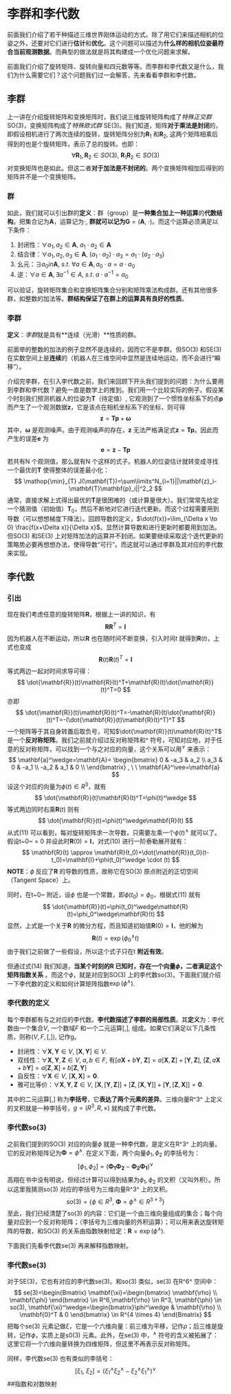 # 李群和李代数

前面我们介绍了若干种描述三维世界刚体运动的方式。除了用它们来描述相机的位姿之外，还要对它们进行**估计**和**优化**。这个问题可以描述为**什么样的相机位姿最符合当前观测数据**。而典型的做法就是将其构建成一个优化问题来求解。

前面我们介绍了旋转矩阵、旋转向量和四元数等等。而李群和李代数又是什么，我们为什么需要它们？这个问题我们过一会解答，先来看看李群和李代数。

## 李群

上一讲在介绍旋转矩阵和变换矩阵时，我们说三维旋转矩阵构成了*特殊正交群* SO(3)，变换矩阵构成了*特殊欧式群* SE(3)。我们知道，矩阵**对于乘法是封闭**的，即假设相机进行了两次连续的旋转，旋转矩阵分别为$\mathbf{R}_1$ 和$\mathbf{R}_2$, 这两个矩阵相乘后得到的也是个旋转矩阵，表示了总的旋转。也即：
$$
\forall \mathbf{R}_1,\mathbf{R}_2 \in SO(3),\  \mathbf{R}_1\mathbf{R}_2 \in SO(3)
$$
对变换矩阵也是如此。但这二者**对于加法是不封闭的**。两个变换矩阵相加后得到的矩阵并不是一个变换矩阵。

### 群

如此，我们就可以引出群的**定义**：群（group）是**一种集合加上一种运算**的**代数结构**。把集合记为$\mathbf{A}$，运算记为$\cdot$, **群就可以记为**$\mathbf{G}=(\mathbf{A},\ \cdot)$。而这个运算必须满足以下条件：

1. 封闭性：$\forall a_1,a_2 \in \mathbf{A},\  a_1 \cdot a_2 \in \mathbf{A}$
2. 结合律：$\forall a_1,a_2,a_3 \in \mathbf{A},\  (a_1 \cdot a_2) \cdot a_3 = a_1\cdot (a_2 \cdot a_3)$
3. 幺元：$\exists a_0 in \mathbf{A},\  s.t. \  \forall a \in \mathbf{A}, a_0 \cdot a = a \cdot a_0$
4. 逆：$\forall a \in \mathbf{A},\exists a^{-1} \in A, \  s.t.\  a \cdot a^{-1}=a_0$

可以验证，旋转矩阵集合和变换矩阵集合分别和矩阵乘法构成群。还有其他很多群，如整数的加法等。**群结构保证了在群上的运算具有良好的性质**。

### 李群

**定义**：*李群*就是具有**连续（光滑）**性质的群。

前面举的整数的加法的例子显然不是连续的，因而它不是李群。但SO(3) 和SE(3) 在实数空间上是**连续**的（机器人在三维空间中显然是连续地运动，而不会进行“瞬移”）。

介绍完李群，在引入李代数之前，我们来回顾下开头我们提到的问题：为什么要用到李群和李代数？避免一直是数学上的推到。我们用一个比较实际的例子。假设某个时刻我们预测机器人的位姿为$\mathbf{T}$（待定值）, 它观测到了一个惯性坐标系下的点$\mathbf{p}$ 而产生了一个观测数据$\mathbf{z}$，它是该点在相机坐标系下的坐标，则可得
$$
\mathbf{z}=\mathbf{T}\mathbf{p}+\mathbf{\omega}
$$
其中，$\mathbf{\omega}$ 是观测噪声。由于观测噪声的存在，$\mathbf{z}$ 无法严格满足式$\mathbf{z}=\mathbf{T}\mathbf{p}$。因此而产生的误差$\mathbf{e}$ 为
$$
\mathbf{e}=\mathbf{z}-\mathbf{Tp}
$$
若共有N 个观测值，那么就有N 个这样的式子。机器人的位姿估计就转变成寻找一个最优的$\mathbf{T}$ 使得整体的误差最小化：
$$
\mathop{\min}_{T} J(\mathbf{T})=\sum\limits^N_{i=1}||\mathbf{z}_i-\mathbf{T}\mathbf{p}_i||^2_2
$$
通常，直接求解上式得出最优的$\mathbf{T}$是很困难的（或计算量很大）。我们常常先给定一个猜测值（初始值）$\mathbf{T}_0$，然后不断地对它进行迭代更新。而这个过程需要用到导数（可以想想梯度下降法）。回顾导数的定义，$\dot{f(x)}=\lim_{\Delta x \to 0} \frac{f(x+\Delta x)}{\Delta x}$。显然计算导数和进行更新时都要用到加法。但SO(3) 和SE(3) 上对矩阵加法的运算并不封闭。如果要继续采取这个迭代更新的策略势必要再想想办法，使得导数“可行”。而这就可以通过李群及其对应的李代数来实现。

## 李代数

### 引出

现在我们考虑任意的旋转矩阵$\mathbf{R}$，根据上一讲的知识，有
$$
\mathbf{R}\mathbf{R}^T=\mathbf{I}
$$
因为机器人在不断运动，所以$\mathbf{R}$ 也在随时间不断变换，引入时间$t$ 就得到$\mathbf{R}(t)$，上式也变成
$$
\mathbf{R}(t)\mathbf{R}(t)^T=\mathbf{I}
$$
等式两边一起对时间求导可得：
$$
\dot{\mathbf{R}}(t)\mathbf{R}(t)^T+\mathbf{R}(t)\dot{\mathbf{R}}(t)^T=0
$$
亦即
$$
\dot{\mathbf{R}}(t)\mathbf{R}(t)^T=-\mathbf{R}(t)\dot{\mathbf{R}}(t)^T=-(\dot{\mathbf{R}}(t)\mathbf{R}(t)^T)^T
$$
一个矩阵等于其自身转置后取负号，可知$\dot{\mathbf{R}}(t)\mathbf{R}(t)^T$ 是一个**反对称矩阵**。我们之前就介绍过反对称矩阵和^ 符号，可知对应地，对于任意的反对称矩阵，可以找到一个与之对应的向量，这个关系可以用$^\vee$ 来表示：
$$
\mathbf{a}^\wedge=\mathbf{A}=
\begin{bmatrix}
0 & -a_3 & a_2 \\
a_3 & 0 & -a_1 \\
-a_2 & a_1 & 0 \\
\end{bmatrix}
, \ \ \mathbf{A}^\vee=\mathbf{a}
$$
设这个对应的向量为$\phi(t)\in R^3$，就有
$$
\dot{\mathbf{R}}(t)\mathbf{R}(t)^T=\phi(t)^\wedge
$$
等式两边同时右乘$\mathbf{R}(t)$ 则有
$$
\dot{\mathbf{R}}(t)=\phi(t)^\wedge\mathbf{R}(t)
$$
从式(11) 可以看到，每对旋转矩阵求一次导数，只需要左乘一个$\phi(t)^\wedge$ 就可以了。假设t~0~ = 0 并设此时$\mathbf{R}(0)=\mathbf{I}$，对式(10) 进行一阶泰勒展开就有：
$$
\mathbf{R}(t) \approx \mathbf{R}(t_0)+\dot{\mathbf{R}}(t_0)(t-t_0)=\mathbf{I}+\phi(t_0)^\wedge \cdot (t)
$$
**NOTE**：$\phi$ 反应了$\mathbf{R}$ 的导数的性质，故称它在SO(3) 原点附近的正切空间（Tangent Space）上。

同时，在t~0~ 附近，设$\phi$ 也是一个常数，即$\phi(t_0)=\phi_0$，根据式(11) 就有
$$
\dot{\mathbf{R}}(t)=\phi(t_0)^\wedge\mathbf{R}(t)=\phi_0^\wedge\mathbf{R}(t)
$$
显然，上式是一个关于$\mathbf{R}$ 的微分方程，而且知道初始值$\mathbf{R}(0)=\mathbf{I}$，他的解为
$$
\mathbf{R}(t)=\exp (\phi_0^\wedge t)
$$
由于我们之前做了一些假设，所以这个式子只在t **附近有效**。

但通过式(14) 我们知道，**当某个时刻的$\mathbf{R}$ 已知时，存在一个向量$\phi$，二者满足这个矩阵指数关系** 。而这个$\phi$，就是对应到SO(3) 上的李代数so(3)。下面我们就介绍一下李代数的定义和如何计算矩阵指数$\exp(\phi^{\wedge})$.

### 李代数的定义

每个李群都有与之对应的李代数。**李代数描述了李群的局部性质**。其**定义**为：李代数由一个集合$V$, 一个数域$F$ 和一个二元运算$[,]$, 组成。如果它们满足以下几条性质，则称$(V, F, [,])$, 记作g。

- 封闭性：$\forall \mathbf{X}, \mathbf{Y} \in V,\ [\mathbf{X}, \mathbf{Y}] \in V$.
- 双线性：$\forall \mathbf{X}, \mathbf{Y}, \mathbf{Z} \in V,\ a, b \in F$, 有$[a\mathbf{X}+b\mathbf{Y},\ \mathbf{Z}]=a[\mathbf{X}, \mathbf{Z}]+[\mathbf{Y}, \mathbf{Z}],\ [\mathbf{Z},a\mathbf{X}+b\mathbf{Y}]=a[\mathbf{Z},\mathbf{X}]+b[\mathbf{Z},\mathbf{Y}]$
- 自反性：$\forall \mathbf{X} \in V,\ [\mathbf{X}, \mathbf{X}]=\mathbf{0}$.
- 雅可比等价：$\forall \mathbf{X},\mathbf{Y},\mathbf{Z} \in V,\ [\mathbf{X},[\mathbf{Y},\mathbf{Z}]]+[\mathbf{Z},[\mathbf{X},\mathbf{Y}]]+[\mathbf{Y},[\mathbf{Z},\mathbf{X}]]=\mathbf{0}$.

其中的二元运算$[,]$ 称为**李括号**，它**表达了两个元素的差异**。三维向量R^3^ 上定义的叉积就是一种李括号，$g=(R^3,R,\times)$ 就构成了李代数。

### 李代数so(3)

之前我们提到的SO(3) 对应的向量$\phi$ 就是一种李代数，是定义在R^3^ 上的向量。它的反对称矩阵记为$\mathbf{\Phi}=\phi^\wedge$. 在定义下面，两个向量$\phi_1, \phi_2$ 的李括号为：
$$
[\phi_1, \phi_2]=(\mathbf{\Phi_1}\mathbf{\Phi_2}-\mathbf{\Phi_2}\mathbf{\Phi_1})^\vee
$$
高翔在书中没有明说，但经过计算可以得到结果为$\phi_1, \phi_2$ 的叉积（又叫外积）。所以这里我猜测so(3) 对应的李括号为三维向量R^3^ 上的叉积。
$$
so(3)=\{\phi \in R^3,\ \mathbf{\Phi}=\phi^\wedge \in R^{3\times 3}\}
$$
至此，我们已经清楚了so(3) 的内容：它们是一个由三维向量组成的集合；每个向量对应到一个反对称矩阵；（李括号为三维向量的外积运算）；可以用来表达旋转矩阵的导数，和SO(3) 的关系由指数映射给定：$\mathbf{R}=\exp (\phi^\wedge)$.

下面我们先看李代数se(3) 再来解释指数映射。

### 李代数se(3)

对于SE(3)，它也有对应的李代数se(3)。和so(3) 类似，se(3) 在R^6^ 空间中：
$$
se(3)=\begin{Bmatrix}
\mathbf{\xi}=\begin{bmatrix} \mathbf{\rho} \\ \mathbf{\phi} \end{bmatrix} \in R^6,\mathbf{\rho} \in R^3, \mathbf{\phi} \in so(3), \mathbf{\xi}^\wedge=\begin{bmatrix}\phi^\wedge & \mathbf{\rho} \\ \mathbf{0}^T & 0 \end{bmatrix} \in R^{4 \times 4}
\end{Bmatrix} 
$$
把每个se(3) 元素记做$\xi$，它是一个六维向量：前三维为平移，记作$\rho$；后三维是旋转，记作$\phi$，实质上是s0(3) 元素。此外，在se(3) 中，$^\wedge$ 符号的含义被拓展了：这里它将一个六维向量转换为四维矩阵，但这里不再表示反对称矩阵。

同样，李代数se(3) 也有类似的李括号：
$$
[\xi_1,\ \xi_2]=(\xi_1^\wedge \xi_2^\wedge - \xi_2^\wedge\xi_1^\wedge)^\vee
$$
##指数和对数映射